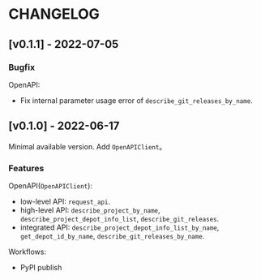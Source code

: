 # CHANGELOG

## [v0.1.1] - 2022-07-05

### Bugfix

OpenAPI:
- Fix internal parameter usage error of `describe_git_releases_by_name`.

## [v0.1.0] - 2022-06-17

Minimal available version. Add `OpenAPIClient`。

### Features

OpenAPI(`OpenAPIClient`):
- low-level API: `request_api`.
- high-level API: `describe_project_by_name`, `describe_project_depot_info_list`, `describe_git_releases`.
- integrated API: `describe_project_depot_info_list_by_name`, `get_depot_id_by_name`, `describe_git_releases_by_name`. 

Workflows:
- PyPI publish